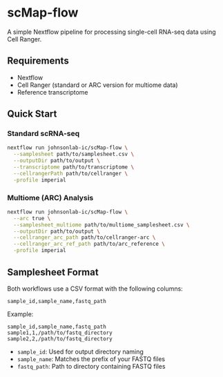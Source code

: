 # scMap-flow

A simple Nextflow pipeline for processing single-cell RNA-seq data using Cell Ranger.

## Requirements

- Nextflow
- Cell Ranger (standard or ARC version for multiome data)
- Reference transcriptome

## Quick Start

### Standard scRNA-seq

```bash
nextflow run johnsonlab-ic/scMap-flow \
  --samplesheet path/to/samplesheet.csv \
  --outputDir path/to/output \
  --transcriptome path/to/transcriptome \
  --cellrangerPath path/to/cellranger \
  -profile imperial
```

### Multiome (ARC) Analysis

```bash
nextflow run johnsonlab-ic/scMap-flow \
  --arc true \
  --samplesheet_multiome path/to/multiome_samplesheet.csv \
  --outputDir path/to/output \
  --cellranger_arc_path path/to/cellranger-arc \
  --cellranger_arc_ref_path path/to/arc_reference \
  -profile imperial
```

## Samplesheet Format

Both workflows use a CSV format with the following columns:
```
sample_id,sample_name,fastq_path
```

Example:
```
sample_id,sample_name,fastq_path
sample1,1,/path/to/fastq_directory
sample2,2,/path/to/fastq_directory
```

- `sample_id`: Used for output directory naming
- `sample_name`: Matches the prefix of your FASTQ files
- `fastq_path`: Path to directory containing FASTQ files